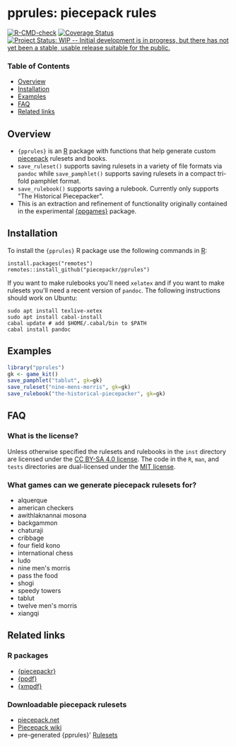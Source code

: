 # pprules: **p**iece**p**ack **rules**

[![R-CMD-check](https://github.com/piecepackr/pprules/workflows/R-CMD-check/badge.svg)](https://github.com/piecepackr/pprules/actions)
[![Coverage Status](https://codecov.io/github/piecepackr/pprules/branch/main/graph/badge.svg)](https://app.codecov.io/github/piecepackr/pprules?branch=main)
[![Project Status: WIP -- Initial development is in progress, but there has not yet been a stable, usable release suitable for the public.](http://www.repostatus.org/badges/latest/wip.svg)](http://www.repostatus.org/#wip)

### Table of Contents

* [Overview](#overview)
* [Installation](#installation)
* [Examples](#examples)
* [FAQ](#faq)
* [Related links](#links)

## <a name="overview">Overview</a>

* `{pprules}` is an [R](https://www.r-project.org/) package with functions
that help generate custom [piecepack](http://www.ludism.org/ppwiki/HomePage) rulesets and books.
* `save_ruleset()` supports saving rulesets in a variety of file formats via `pandoc`
  while `save_pamphlet()` supports saving rulesets in a compact tri-fold pamphlet format.
* `save_rulebook()` supports saving a rulebook.  Currently only supports "The Historical Piecepacker".
* This is an extraction and refinement of functionality originally contained in the experimental [{ppgames}](https://www.github.com/piecepackr/ppgames) package.

## <a name="installation">Installation</a>

To install the `{pprules}` R package use the following commands in
[R](https://www.r-project.org/):

``` {.r}
install.packages("remotes")
remotes::install_github("piecepackr/pprules")
```

If you want to make rulebooks you\'ll need `xelatex` and if you want to
make rulesets you\'ll need a recent version of `pandoc`. The following
instructions should work on Ubuntu:

``` {.bash}
sudo apt install texlive-xetex
sudo apt install cabal-install
cabal update # add $HOME/.cabal/bin to $PATH
cabal install pandoc
```

## <a name="examples">Examples</a>

```r
library("pprules")
gk <- game_kit()
save_pamphlet("tablut", gk=gk)
save_ruleset("nine-mens-morris", gk=gk)
save_rulebook("the-historical-piecepacker", gk=gk)
```

## <a name="faq">FAQ</a>

### What is the license?

Unless otherwise specified the rulesets and rulebooks in the
`inst` directory are licensed under the [CC BY-SA 4.0
license](https://creativecommons.org/licenses/by-sa/4.0/). The code in
the `R`, `man`, and `tests` directories are dual-licensed under
the [MIT license](https://opensource.org/licenses/MIT).

### What games can we generate piecepack rulesets for?

* alquerque
* american checkers
* awithlaknannai mosona
* backgammon
* chaturaji
* cribbage
* four field kono
* international chess
* ludo
* nine men's morris
* pass the food
* shogi
* speedy towers
* tablut
* twelve men's morris
* xiangqi

## <a name="links">Related links</a>

### R packages

* [{piecepackr}](https://github.com/piecepackr/piecepackr)
* [{ppdf}](https://github.com/piecepackr/ppdf)
* [{xmpdf}](https://github.com/trevorld/xmpdf)

### Downloadable piecepack rulesets

* [piecepack.net](https://piecepack.net/games)
* [Piecepack wiki](https://ludism.org/ppwiki/Games)
* pre-generated {pprules}' [Rulesets](https://trevorldavis.com/piecepackr/pages/rulesets.html)
